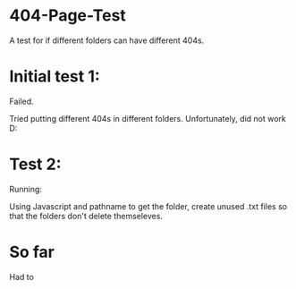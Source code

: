 # 404-Page-Test
A test for if different folders can have different 404s.

# Initial test 1:
  Failed.
  
  Tried putting different 404s in different folders. Unfortunately, did not work D:
  
# Test 2:
  Running:
  
  Using Javascript and pathname to get the folder, create unused .txt files so that the folders don't delete themseleves.
  
  # So far
  
  Had to
